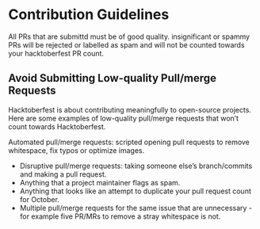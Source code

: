 

# Contribution Guidelines

All PRs that are submittd must be of good quality.
insignificant or spammy PRs will be rejected or labelled as spam and will not be counted towards your hacktoberfest PR count.

## Avoid Submitting Low-quality Pull/merge Requests

Hacktoberfest is about contributing meaningfully to open-source projects. Here are some examples of low-quality pull/merge requests that won’t count towards Hacktoberfest.

Automated pull/merge requests: scripted opening pull requests to remove whitespace, fix typos or optimize images.

- Disruptive pull/merge requests: taking someone else’s branch/commits and making a pull request.
- Anything that a project maintainer flags as spam.
- Anything that looks like an attempt to duplicate your pull request count for October.
- Multiple pull/merge requests for the same issue that are unnecessary -for example five PR/MRs to remove a stray whitespace is not.
